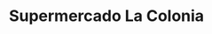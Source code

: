 ---
title: "Supermercado La Colonia"
url: /tegucigalpa/supermercado-la-colonia-blv-la-hacienda/
shop: supermercado
---